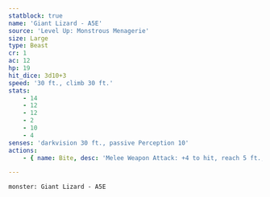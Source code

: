 ```yaml
---
statblock: true
name: 'Giant Lizard - A5E'
source: 'Level Up: Monstrous Menagerie'
size: Large
type: Beast
cr: 1
ac: 12
hp: 19
hit_dice: 3d10+3
speed: '30 ft., climb 30 ft.'
stats:
    - 14
    - 12
    - 12
    - 2
    - 10
    - 4
senses: 'darkvision 30 ft., passive Perception 10'
actions:
    - { name: Bite, desc: 'Melee Weapon Attack: +4 to hit, reach 5 ft., one target. Hit: 4 (1d4+2) piercing damage.' }

---
```

```statblock
monster: Giant Lizard - A5E
```
